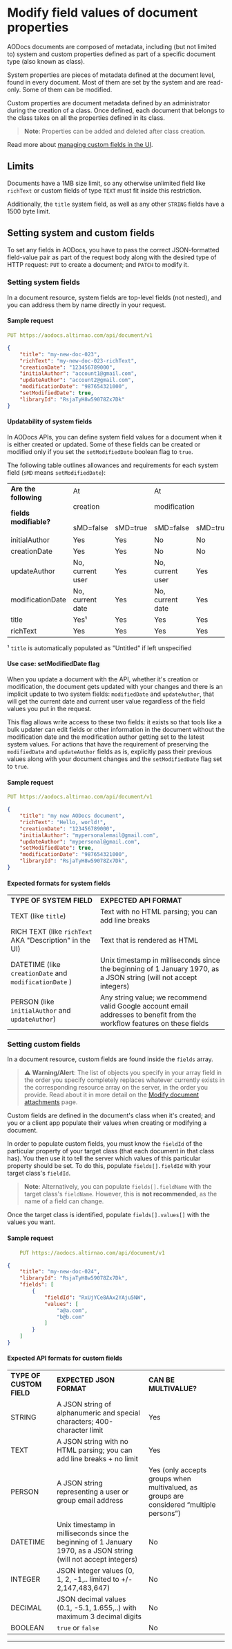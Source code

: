 # Modify field values of document properties

AODocs documents are composed of metadata, including (but not limited to) system and custom properties defined as part of a specific document type (also known as class).

System properties are pieces of metadata defined at the document level, found in every document.  Most of them are set by the system and are read-only.  Some of them can be modified.

Custom properties are document metadata defined by an administrator during the creation of a class.  Once defined, each document that belongs to the class takes on all the properties defined in its class.

> **Note**: Properties can be added and deleted after class creation.

Read more about [managing custom fields in the UI](https://support.aodocs.com/hc/en-us/articles/115000051523#h_76055d8f-c7aa-4eaa-b9d7-68aaea6a170b).


## Limits

Documents have a 1MB size limit, so any otherwise unlimited field like `richText` or custom fields of type `TEXT` must fit inside this restriction.

Additionally, the ```title``` system field, as well as any other `STRING` fields have a 1500 byte limit.


## Setting system and custom fields

To set any fields in AODocs, you have to pass the correct JSON-formatted field-value pair as part of the request body along with the desired type of HTTP request: ```PUT``` to create a document; and ```PATCH``` to modify it.


### Setting system fields

In a document resource, system fields are top-level fields (not nested), and you can address them by name directly in your request.


#### Sample request

```yaml
PUT https://aodocs.altirnao.com/api/document/v1
```

```json
{
    "title": "my-new-doc-023",
    "richText": "my-new-doc-023-richText",
    "creationDate": "123456789000",
    "initialAuthor": "account1@gmail.com",
    "updateAuthor": "account2@gmail.com",
    "modificationDate": "987654321000",
    "setModifiedDate": true,
    "libraryId": "RsjaTyH8w59078Zx7Dk"
}
```

#### Updatability of system fields

In AODocs APIs, you can define system field values for a document when it is either created or updated.  Some of these fields can be created or modified only if you set the ```setModifiedDate``` boolean flag to ```true```.

The following table outlines allowances and requirements for each system field (`sMD` means `setModifiedDate`):


<table>
  <tr>
   <td rowspan="2" ><strong>Are the following</strong>
<p>
<strong>fields modifiable?</strong>
   </td>
   <td colspan="2" >At
<p>
creation
   </td>
   <td colspan="2" >At
<p>
modification
   </td>
  </tr>
  <tr>
   <td>sMD=false
   </td>
   <td>sMD=true
   </td>
   <td>sMD=false
   </td>
   <td>sMD=true
   </td>
  </tr>
  <tr>
   <td>initialAuthor
   </td>
   <td>Yes
   </td>
   <td>Yes
   </td>
   <td>No
   </td>
   <td>No
   </td>
  </tr>
  <tr>
   <td>creationDate
   </td>
   <td>Yes
   </td>
   <td>Yes
   </td>
   <td>No
   </td>
   <td>No
   </td>
  </tr>
  <tr>
   <td>updateAuthor
   </td>
   <td>No, current user
   </td>
   <td>Yes
   </td>
   <td>No, current user
   </td>
   <td>Yes
   </td>
  </tr>
  <tr>
   <td>modificationDate
   </td>
   <td>No, current date
   </td>
   <td>Yes
   </td>
   <td>No, current date
   </td>
   <td>Yes
   </td>
  </tr>
  <tr>
   <td>title
   </td>
   <td>Yes¹
   </td>
   <td>Yes
   </td>
   <td>Yes
   </td>
   <td>Yes
   </td>
  </tr>
  <tr>
   <td>richText
   </td>
   <td>Yes
   </td>
   <td>Yes
   </td>
   <td>Yes
   </td>
   <td>Yes
   </td>
  </tr>
</table>

¹ ```title``` is automatically populated as "Untitled" if left unspecified


#### Use case: setModifiedDate flag

When you update a document with the API, whether it's creation or modification, the document gets updated with your changes and there is an implicit update to two system fields: ```modifiedDate``` and ```updateAuthor```, that will get the current date and current user value regardless of the field values you put in the request.

This flag allows write access to these two fields: it exists so that tools like a bulk updater can edit fields or other information in the document without the modification date and the modification author getting set to the latest system values.  For actions that have the requirement of preserving the ```modifiedDate``` and ```updateAuthor``` fields as is, explicitly pass their previous values along with your document changes and the ```setModifiedDate``` flag  set to ```true```.

#### Sample request

```yaml
PUT https://aodocs.altirnao.com/api/document/v1
```

```json
{
    "title": "my new AODocs document",
    "richText": "Hello, world!",
    "creationDate": "123456789000",
    "initialAuthor": "mypersonalemail@gmail.com",
    "updateAuthor": "mypersonal@gmail.com",
    "setModifiedDate": true,
    "modificationDate": "987654321000",
    "libraryId": "RsjaTyH8w59078Zx7Dk",
}
```


#### Expected formats for system fields


<table>
  <tr>
   <td><strong>TYPE OF SYSTEM FIELD</strong>
   </td>
   <td><strong>EXPECTED API FORMAT</strong>
   </td>
  </tr>
  <tr>
   <td>TEXT (like <code>title</code>)
   </td>
   <td>Text with no HTML parsing; you can add line breaks
   </td>
  </tr>
  <tr>
   <td>RICH TEXT (like <code>richText</code> AKA "Description" in the UI)
   </td>
   <td>Text that is rendered as HTML
   </td>
  </tr>
  <tr>
   <td>DATETIME (like <code>creationDate</code> and <code>modificationDate</code> )
   </td>
   <td>Unix timestamp in milliseconds since the beginning of 1 January 1970, as a JSON string (will not accept integers)
   </td>
  </tr>
  <tr>
   <td>PERSON (like <code>initialAuthor</code> and <code>updateAuthor</code>)
   </td>
   <td>Any string value; we recommend valid Google account email addresses to benefit from the workflow features on these fields
   </td>
  </tr>
</table>


### Setting custom fields

In a document resource, custom fields are found inside the ```fields``` array.

> ⚠ **Warning/Alert**: The list of objects you specify in your array field in the order you specify completely replaces whatever currently exists in the corresponding resource array on the server, in the order you provide.  Read about it in more detail on the [Modify document attachments](/docs/aodocs-staging.altirnao.com/1/c/Guides/30-Manage%20AODocs%20documents/20-Create,%20modify,%20delete%20documents/30-Modify%20document%20attachments) page.

Custom fields are defined in the document's class when it's created; and you or a client app populate their values when creating or modifying a document.

In order to populate custom fields, you must know the ```fieldId``` of the particular property of your target class (that each document in that class has).  You then use it to tell the server which values of this particular property should be set.  To do this, populate ```fields[].fieldId``` with your target class's ```fieldId```.

> **Note**: Alternatively, you can populate ```fields[].fieldName``` with the target class's ```fieldName```. However, this is **not recommended**, as the name of a field can change.

Once the target class is identified, populate ```fields[].values[]``` with the values you want.


#### Sample request

```yaml
    PUT https://aodocs.altirnao.com/api/document/v1
```

```json
{
    "title": "my-new-doc-024",
    "libraryId": "RsjaTyH8w59078Zx7Dk",
    "fields": [
        {
            "fieldId": "RxUjYCe8AAx2YAju5NW",
            "values": [
                "a@a.com",
                "b@b.com"
            ]
        }
    ]
}
```

#### Expected API formats for custom fields


<table>
  <tr>
   <td><strong>TYPE OF CUSTOM FIELD</strong>
   </td>
   <td><strong>EXPECTED JSON FORMAT</strong>
   </td>
   <td><strong>CAN BE MULTIVALUE?</strong>
   </td>
  </tr>
  <tr>
   <td>STRING
   </td>
   <td>A JSON string of alphanumeric and special characters; 400-character limit
   </td>
   <td>Yes
   </td>
  </tr>
  <tr>
   <td>TEXT
   </td>
   <td>A JSON string with no HTML parsing; you can add line breaks + no limit
   </td>
   <td>Yes
   </td>
  </tr>
  <tr>
   <td>PERSON
   </td>
   <td>A JSON string  representing a user or group email address
   </td>
   <td>Yes (only accepts groups when multivalued, as groups are considered “multiple persons”)
   </td>
  </tr>
  <tr>
   <td>DATETIME
   </td>
   <td>Unix timestamp in milliseconds since the beginning of 1 January 1970, as a JSON string (will not accept integers)
   </td>
   <td>No
   </td>
  </tr>
  <tr>
   <td>INTEGER
   </td>
   <td>JSON integer values (0, 1, 2, -1,.. limited to +/- 2,147,483,647)
   </td>
   <td>No
   </td>
  </tr>
  <tr>
   <td>DECIMAL
   </td>
   <td>JSON decimal values (0.1, -5.1, 1.655,..) with maximum 3 decimal digits
   </td>
   <td>No
   </td>
  </tr>
  <tr>
   <td>BOOLEAN
   </td>
   <td><code>true</code> or <code>false</code>
   </td>
   <td>No
   </td>
  </tr>
</table>

---

